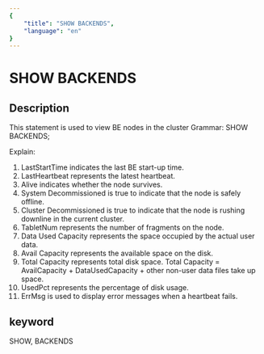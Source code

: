 ```yaml
---
{
    "title": "SHOW BACKENDS",
    "language": "en"
}
---
```


<!-- 
Licensed to the Apache Software Foundation (ASF) under one
or more contributor license agreements.  See the NOTICE file
distributed with this work for additional information
regarding copyright ownership.  The ASF licenses this file
to you under the Apache License, Version 2.0 (the
"License"); you may not use this file except in compliance
with the License.  You may obtain a copy of the License at

  http://www.apache.org/licenses/LICENSE-2.0

Unless required by applicable law or agreed to in writing,
software distributed under the License is distributed on an
"AS IS" BASIS, WITHOUT WARRANTIES OR CONDITIONS OF ANY
KIND, either express or implied.  See the License for the
specific language governing permissions and limitations
under the License.
-->

# SHOW BACKENDS

## Description

This statement is used to view BE nodes in the cluster
Grammar:
SHOW BACKENDS;

Explain:

1. LastStartTime indicates the last BE start-up time.
2. LastHeartbeat represents the latest heartbeat.
3. Alive indicates whether the node survives.
4. System Decommissioned is true to indicate that the node is safely offline.
5. Cluster Decommissioned is true to indicate that the node is rushing downline in the current cluster.
6. TabletNum represents the number of fragments on the node.
7. Data Used Capacity represents the space occupied by the actual user data.
8. Avail Capacity represents the available space on the disk.
9. Total Capacity represents total disk space. Total Capacity = AvailCapacity + DataUsedCapacity + other non-user data files take up space.
10. UsedPct represents the percentage of disk usage.
11. ErrMsg is used to display error messages when a heartbeat fails.

## keyword

SHOW, BACKENDS
